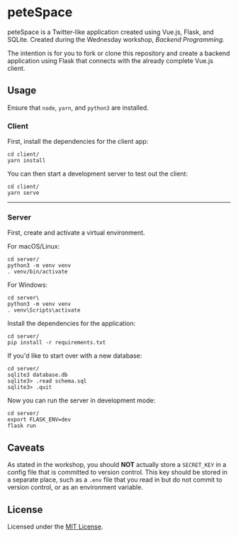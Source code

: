 # peteSpace

peteSpace is a Twitter-like application created using Vue.js, Flask, and SQLite. Created during the Wednesday workshop, _Backend Programming_.

The intention is for you to fork or clone this repository and create a backend application using Flask that connects with the already complete Vue.js client.

## Usage

Ensure that `node`, `yarn`, and `python3` are installed.

### Client

First, install the dependencies for the client app:
```
cd client/
yarn install
```

You can then start a development server to test out the client:
```
cd client/
yarn serve
```
---

### Server 

First, create and activate a virtual environment.

For macOS/Linux:
```
cd server/
python3 -m venv venv
. venv/bin/activate
```

For Windows:
```
cd server\
python3 -m venv venv
. venv\Scripts\activate
```

Install the dependencies for the application:
```
cd server/
pip install -r requirements.txt
```

If you'd like to start over with a new database:
```
cd server/
sqlite3 database.db
sqlite3> .read schema.sql
sqlite3> .quit
```

Now you can run the server in development mode:
```
cd server/
export FLASK_ENV=dev
flask run
```

## Caveats

As stated in the workshop, you should **NOT** actually store a `SECRET_KEY` in a config file that is committed to version control. This key should be stored in a separate place, such as a `.env` file that you read in but do not commit to version control, or as an environment variable.

## License

Licensed under the [MIT License](LICENSE).
